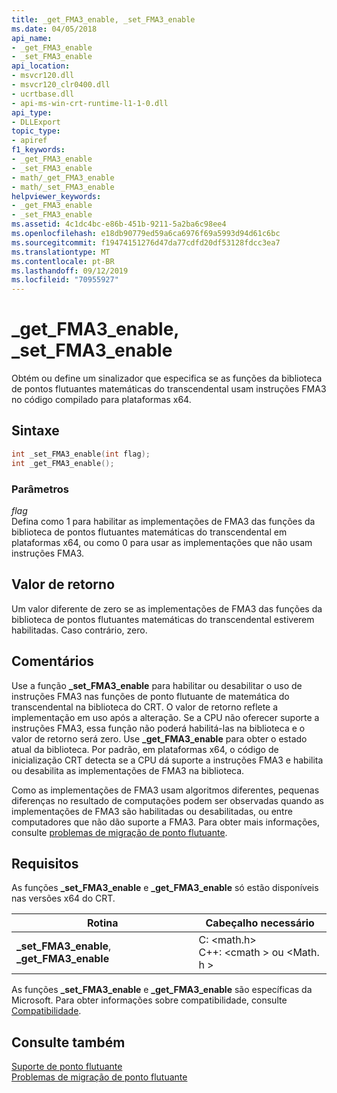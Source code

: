 ```yaml
---
title: _get_FMA3_enable, _set_FMA3_enable
ms.date: 04/05/2018
api_name:
- _get_FMA3_enable
- _set_FMA3_enable
api_location:
- msvcr120.dll
- msvcr120_clr0400.dll
- ucrtbase.dll
- api-ms-win-crt-runtime-l1-1-0.dll
api_type:
- DLLExport
topic_type:
- apiref
f1_keywords:
- _get_FMA3_enable
- _set_FMA3_enable
- math/_get_FMA3_enable
- math/_set_FMA3_enable
helpviewer_keywords:
- _get_FMA3_enable
- _set_FMA3_enable
ms.assetid: 4c1dc4bc-e86b-451b-9211-5a2ba6c98ee4
ms.openlocfilehash: e18db90779ed59a6ca6976f69a5993d94d61c6bc
ms.sourcegitcommit: f19474151276d47da77cdfd20df53128fdcc3ea7
ms.translationtype: MT
ms.contentlocale: pt-BR
ms.lasthandoff: 09/12/2019
ms.locfileid: "70955927"
---
```

# <a name="_get_fma3_enable-_set_fma3_enable"></a>_get_FMA3_enable, _set_FMA3_enable

Obtém ou define um sinalizador que especifica se as funções da biblioteca de pontos flutuantes matemáticas do transcendental usam instruções FMA3 no código compilado para plataformas x64.

## <a name="syntax"></a>Sintaxe

```C
int _set_FMA3_enable(int flag);
int _get_FMA3_enable();
```

### <a name="parameters"></a>Parâmetros

*flag*<br/>
Defina como 1 para habilitar as implementações de FMA3 das funções da biblioteca de pontos flutuantes matemáticas do transcendental em plataformas x64, ou como 0 para usar as implementações que não usam instruções FMA3.

## <a name="return-value"></a>Valor de retorno

Um valor diferente de zero se as implementações de FMA3 das funções da biblioteca de pontos flutuantes matemáticas do transcendental estiverem habilitadas. Caso contrário, zero.

## <a name="remarks"></a>Comentários

Use a função **_set_FMA3_enable** para habilitar ou desabilitar o uso de instruções FMA3 nas funções de ponto flutuante de matemática do transcendental na biblioteca do CRT. O valor de retorno reflete a implementação em uso após a alteração. Se a CPU não oferecer suporte a instruções FMA3, essa função não poderá habilitá-las na biblioteca e o valor de retorno será zero. Use **_get_FMA3_enable** para obter o estado atual da biblioteca. Por padrão, em plataformas x64, o código de inicialização CRT detecta se a CPU dá suporte a instruções FMA3 e habilita ou desabilita as implementações de FMA3 na biblioteca.

Como as implementações de FMA3 usam algoritmos diferentes, pequenas diferenças no resultado de computações podem ser observadas quando as implementações de FMA3 são habilitadas ou desabilitadas, ou entre computadores que não dão suporte a FMA3. Para obter mais informações, consulte [problemas de migração de ponto flutuante](../../porting/floating-point-migration-issues.md).

## <a name="requirements"></a>Requisitos

As funções **_set_FMA3_enable** e **_get_FMA3_enable** só estão disponíveis nas versões x64 do CRT.

|Rotina|Cabeçalho necessário|
|-------------|---------------------|
|**_set_FMA3_enable**, **_get_FMA3_enable**| C: \<math.h><br />C++: \<cmath > ou \<Math. h >|

As funções **_set_FMA3_enable** e **_get_FMA3_enable** são específicas da Microsoft. Para obter informações sobre compatibilidade, consulte [Compatibilidade](../../c-runtime-library/compatibility.md).

## <a name="see-also"></a>Consulte também

[Suporte de ponto flutuante](../../c-runtime-library/floating-point-support.md)<br/>
[Problemas de migração de ponto flutuante](../../porting/floating-point-migration-issues.md)<br/>
